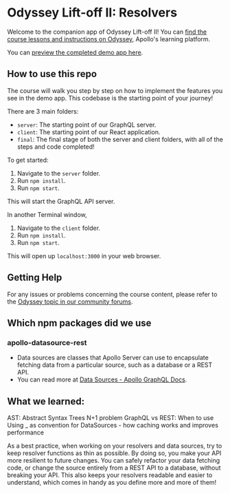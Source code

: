 # Odyssey Lift-off II: Resolvers

Welcome to the companion app of Odyssey Lift-off II! You can [find the course lessons and instructions on Odyssey](https://odyssey.apollographql.com/lift-off-part2), Apollo's learning platform.

You can [preview the completed demo app here](https://lift-off-client-demo.netlify.app/).

## How to use this repo

The course will walk you step by step on how to implement the features you see in the demo app. This codebase is the starting point of your journey!

There are 3 main folders:

- `server`: The starting point of our GraphQL server.
- `client`: The starting point of our React application.
- `final`: The final stage of both the server and client folders, with all of the steps and code completed!

To get started:

1. Navigate to the `server` folder.
1. Run `npm install`.
1. Run `npm start`.

This will start the GraphQL API server.

In another Terminal window,

1. Navigate to the `client` folder.
1. Run `npm install`.
1. Run `npm start`.

This will open up `localhost:3000` in your web browser.

## Getting Help

For any issues or problems concerning the course content, please refer to the [Odyssey topic in our community forums](https://community.apollographql.com/tags/c/help/6/odyssey).

## Which npm packages did we use

### **apollo-datasource-rest**
- Data sources are classes that Apollo Server can use to encapsulate fetching data from a particular source, such as a database or a REST API.
- You can read more at [Data Sources - Apollo GraphQL Docs](https://www.apollographql.com/docs/apollo-server/data/data-sources/).

## What we learned:
AST: Abstract Syntax Trees
N+1 problem
GraphQL vs REST: When to use 
Using _ as convention for 
DataSources - how caching works and improves performance

As a best practice, when working on your resolvers and data sources, try to keep resolver functions as thin as possible. By doing so, you make your API more resilient to future changes. You can safely refactor your data fetching code, or change the source entirely from a REST API to a database, without breaking your API. This also keeps your resolvers readable and easier to understand, which comes in handy as you define more and more of them!
